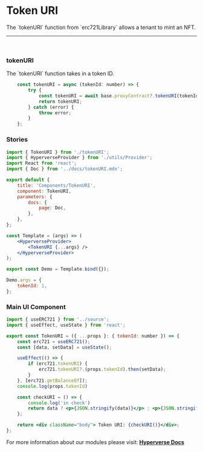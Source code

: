 # Token URI

<p> The `tokenURI` function from `erc721Library` allows a tenant to mint an NFT. </p>

---

<br>

### tokenURI

<p> The `tokenURI` function takes in a token ID. </p>

```jsx
	const tokenURI = async (tokenId: number) => {
		try {
			const tokenURI = await base.proxyContract?.tokenURI(tokenId);
			return tokenURI;
		} catch (error) {
			throw error;
		}
	};
```

### Stories

```jsx
import { TokenURI } from './tokenURI';
import { HyperverseProvider } from './utils/Provider';
import React from 'react';
import { Doc } from '../docs/tokenURI.mdx';

export default {
	title: 'Components/TokenURI',
	component: TokenURI,
	parameters: {
		docs: {
			page: Doc,
		},
	},
};

const Template = (args) => (
	<HyperverseProvider>
		<TokenURI {...args} />
	</HyperverseProvider>
);

export const Demo = Template.bind({});

Demo.args = {
	tokenId: 1,
};
```

### Main UI Component

```jsx
import { useERC721 } from '../source';
import { useEffect, useState } from 'react';

export const TokenURI = ({ ...props }: { tokenId: number }) => {
	const erc721 = useERC721();
	const [data, setData] = useState();

	useEffect(() => {
		if (erc721.tokenURI) {
			erc721.tokenURI?.(props.tokenId).then(setData);
		}
	}, [erc721.getBalanceOf]);
	console.log(props.tokenId)

	const checkURI = () => {
		console.log('in check')
		return data ? <p>{JSON.stringify(data)}</p> : <p>{JSON.stringify(erc721.error)}</p>;
	};

	return <div className="body"> Token URI: {checkURI()}</div>;
};
```

For more information about our modules please visit: [**Hyperverse Docs**](docs.hyperverse.dev)
